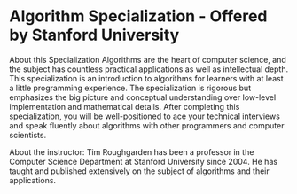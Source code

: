 # Algorithm Specialization - Offered by Stanford University 

About this Specialization
Algorithms are the heart of computer science, and the subject has countless practical applications as well as intellectual depth.  This specialization is an introduction to algorithms for learners with at least a little programming experience.  The specialization is rigorous but emphasizes the big picture and conceptual understanding over low-level implementation and mathematical details.  After completing this specialization, you will be well-positioned to ace your technical interviews and speak fluently about algorithms with other programmers and computer scientists.

About the instructor: Tim Roughgarden has been a professor in the Computer Science Department at Stanford University since 2004.  He has taught and published extensively on the subject of algorithms and their applications.




